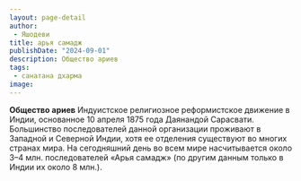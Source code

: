 ```yaml
---
layout: page-detail
author:
 - Яшодеви
title: арья самадж
publishDate: "2024-09-01"
description: Общество ариев
tags:
 - санатана дхарма
image: 
---
```


__Общество ариев__
Индуистское религиозное реформистское движение в Индии, основанное 10 апреля 1875 года Даянандой Сарасвати. Большинство последователей данной организации проживают в Западной и Северной Индии, хотя ее отделения существуют во многих странах мира. На сегодняшний день во всем мире насчитывается около 3–4 млн. последователей «Арья самадж» (по другим данным только в Индии их около 8 млн.).

